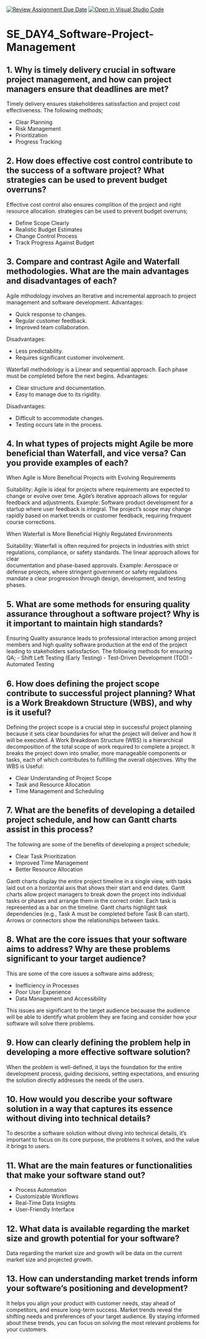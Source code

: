 [![Review Assignment Due Date](https://classroom.github.com/assets/deadline-readme-button-22041afd0340ce965d47ae6ef1cefeee28c7c493a6346c4f15d667ab976d596c.svg)](https://classroom.github.com/a/9pw6JKcu)
[![Open in Visual Studio Code](https://classroom.github.com/assets/open-in-vscode-2e0aaae1b6195c2367325f4f02e2d04e9abb55f0b24a779b69b11b9e10269abc.svg)](https://classroom.github.com/online_ide?assignment_repo_id=16088948&assignment_repo_type=AssignmentRepo)
# SE_DAY4_Software-Project-Management
## 1. Why is timely delivery crucial in software project management, and how can project managers ensure that deadlines are met?
Timely delivery ensures stakeholderes satissfaction and project cost effectiveness.
The following methods;
  - Clear Planning
  - Risk Management
  - Prioritization
  - Progress Tracking
## 2. How does effective cost control contribute to the success of a software project? What strategies can be used to prevent budget overruns?
Effective cost control also ensures complition of the project and right resource allocation.
strategies can be used to prevent budget overruns;
   -  Define Scope Clearly
   -  Realistic Budget Estimates
   -  Change Control Process
   -  Track Progress Against Budget
## 3. Compare and contrast Agile and Waterfall methodologies. What are the main advantages and disadvantages of each?
Agile mthodology involves an Iterative and incremental approach to project management and software development.
Advantages:

- Quick response to changes.
- Regular customer feedback.
- Improved team collaboration.

Disadvantages:

- Less predictability.
- Requires significant customer involvement.

Waterfall methodology is a Linear and sequential approach. Each phase must be completed before the next begins.
Advantages:

- Clear structure and documentation.
- Easy to manage due to its rigidity.

Disadvantages:

- Difficult to accommodate changes.
- Testing occurs late in the process.
  
## 4. In what types of projects might Agile be more beneficial than Waterfall, and vice versa? Can you provide examples of each?
When Agile is More Beneficial
Projects with Evolving Requirements

   Suitability: Agile is ideal for projects where requirements are expected to change or evolve over time. Agile’s iterative approach allows for regular feedback and 
                adjustments.
   Example: Software product development for a startup where user feedback is integral. The project’s scope may change rapidly based on market trends or customer 
            feedback, requiring frequent course corrections.
            
When Waterfall is More Beneficial
Highly Regulated Environments

   Suitability: Waterfall is often required for projects in industries with strict regulations, compliance, or safety standards. The linear approach allows for clear  
                documentation and phase-based approvals.
   Example: Aerospace or defense projects, where stringent government or safety regulations mandate a clear progression through design, development, and testing phases.
## 5. What are some methods for ensuring quality assurance throughout a software project? Why is it important to maintain high standards?
 Ensuring Quality assurance leads to professional interaction among project members and high quality software production at the end of the project leading to stakeholders satissfaction.
 The following methods for ensuring QA;
    -  Shift Left Testing (Early Testing)
    -  Test-Driven Development (TDD)
    -  Automated Testing
## 6. How does defining the project scope contribute to successful project planning? What is a Work Breakdown Structure (WBS), and why is it useful?
Defining the project scope is a crucial step in successful project planning because it sets clear boundaries for what the project will deliver and how it will be executed.
A Work Breakdown Structure (WBS) is a hierarchical decomposition of the total scope of work required to complete a project. It breaks the project down into smaller, more manageable components or tasks, each of which contributes to fulfilling the overall objectives.
Why the WBS is Useful:
 -  Clear Understanding of Project Scope
 -  Task and Resource Allocation
 -  Time Management and Scheduling

## 7. What are the benefits of developing a detailed project schedule, and how can Gantt charts assist in this process?
  The following are some of the benefits of developing a project schedule;
  -  Clear Task Prioritization
  -  Improved Time Management
  -  Better Resource Allocation

Gantt charts display the entire project timeline in a single view, with tasks laid out on a horizontal axis that shows their start and end dates.
Gantt charts allow project managers to break down the project into individual tasks or phases and arrange them in the correct order. Each task is represented as a bar on the timeline.
Gantt charts highlight task dependencies (e.g., Task A must be completed before Task B can start). Arrows or connectors show the relationships between tasks.

## 8. What are the core issues that your software aims to address? Why are these problems significant to your target audience?
This are some of the core issues a software aims address;
- Inefficiency in Processes
- Poor User Experience
- Data Management and Accessibility

This issues are significant to the target audience becauase the audience will be able to identify what problem they are facing and consider how your software will solve there problems.
## 9. How can clearly defining the problem help in developing a more effective software solution?
When the problem is well-defined, it lays the foundation for the entire development process, guiding decisions, setting expectations, and ensuring the solution directly addresses the needs of the users.
## 10. How would you describe your software solution in a way that captures its essence without diving into technical details?
To describe a software solution without diving into technical details, it’s important to focus on its core purpose, the problems it solves, and the value it brings to users.
## 11. What are the main features or functionalities that make your software stand out?
- Process Automation
- Customizable Workflows
- Real-Time Data Insights
- User-Friendly Interface
## 12. What data is available regarding the market size and growth potential for your software?
Data regarding the market size and growth will be data on the current market size and projected growth.
## 13. How can understanding market trends inform your software’s positioning and development?
 It helps you align your product with customer needs, stay ahead of competitors, and ensure long-term success.
 Market trends reveal the shifting needs and preferences of your target audience. By staying informed about these trends, you can focus on solving the most relevant problems for your customers.
